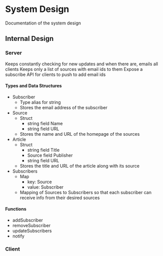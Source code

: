 # System Design

Documentation of the system design

## Internal Design

### Server 

Keeps constantly checking for new updates and when there are, emails all clients
Keeps only a list of sources with email ids to them
Expose a subscribe API for clients to push to add email ids

#### Types and Data Structures

- Subscriber
	- Type alias for string
	- Stores the email address of the subscriber
- Source
	- Struct
		- string field Name
		- string field URL
	- Stores the name and URL of the homepage of the sources
- Article
	- Struct
		- string field Title
		- Source field Publisher
		- string field URL
	- Stores the title and URL of the article along with its source
- Subscribers
	- Map
		- key: Source
		- value: Subscriber
	- Mapping of Sources to Subscribers so that each subscriber can receive info from their desired sources

#### Functions

- addSubscriber
- removeSubscriber
- updateSubscribers
- notify

### Client



